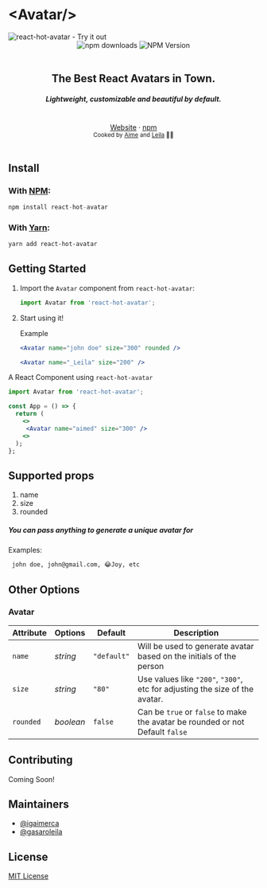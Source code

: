 <h1>&lt;Avatar/&gt;</h1>

<img alt="react-hot-avatar - Try it out" src="https://github.com/igaimerca/react-hot-avatar/raw/main/assets/banner.png"/>

<div align="center">
    <img src="https://img.shields.io/npm/dm/react-hot-avatar.svg" alt="npm downloads" />
    <img src="https://img.shields.io/npm/v/react-hot-avatar.svg" alt="NPM Version" />
</a>
</div>
<br />
<div align="center"><h2>The Best React Avatars in Town.</h2></div>
<h5 align="center"> Lightweight, customizable and beautiful by default.</h4>
<br />
<div align="center">
<a href="https://react-hot-avatar.vercel.app">Website</a> 
<span> · </span>
<a href="https://www.npmjs.com/package/react-hot-avatar">npm</a> 
</div>

<div align="center">
  <sub>Cooked by <a href="https://twitter.com/aimeigirimpuhwe">Aime</a> and  <a href="https://twitter.com/gasaroLeila/">Leila</a> 👨‍🍳</sub>
</div>

<br />

## Install

### With [NPM](https://www.npmjs.com/):

```js
npm install react-hot-avatar
```

### With [Yarn](https://yarnpkg.com/):

```sh
yarn add react-hot-avatar
```

## Getting Started

1. Import the <code>Avatar</code> component from <code>react-hot-avatar</code>:

   ```js
   import Avatar from 'react-hot-avatar';
   ```

2. Start using it!

   Example

    ```jsx
    <Avatar name="john doe" size="300" rounded />
    ```

    ```jsx
    <Avatar name="_Leila" size="200" />
    ```

A React Component using `react-hot-avatar`

```jsx
import Avatar from 'react-hot-avatar';

const App = () => {
  return (
    <>
     <Avatar name="aimed" size="300" />
    <>
  );
};
```

## Supported props

1. name
2. size
3. rounded

##### You can pass anything to generate a unique avatar for

Examples:

```sh
 john doe, john@gmail.com, 😂Joy, etc
```

## Other Options

### Avatar

| Attribute | Options   | Default     | Description                                                                   |
| --------- | --------- | ----------- | ----------------------------------------------------------------------------- |
| `name`    | _string_  | `"default"` | Will be used to generate avatar based on the initials of the person           |
| `size`    | _string_  | `"80"`      | Use values like `"200"`, `"300"`, etc for adjusting the size of the avatar.   |
| `rounded` | _boolean_ | `false`     | Can be `true` or `false` to make the avatar be rounded or not Default `false` |

## Contributing

Coming Soon!

<!-- 1. Fork it!
2. Create your feature branch: `git checkout -b my-new-feature`
3. Commit your changes: `git commit -m 'Add some feature'`
4. Push to the branch: `git push origin my-new-feature`
5. Submit a pull request :D -->

## Maintainers

- [@igaimerca](https://github.com/igaimerca)
- [@gasaroleila](https://github.com/gasaroleila)

## License

[MIT License](http://opensource.org/licenses/MIT)
